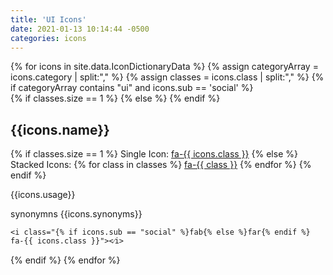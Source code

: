 ```yaml
---
title: 'UI Icons'
date: 2021-01-13 10:14:44 -0500
categories: icons
---
```


<div class="ul_none">
{% for icons in site.data.IconDictionaryData %}
{% assign categoryArray = icons.category | split:"," %}
{% assign classes = icons.class | split:"," %}
{% if categoryArray contains "ui" and icons.sub == 'social' %}
  <div class="flex m-b_5">
    <div class="flex_none w_15 p-x_4 p_3 text_right">
     {% if classes.size == 1 %}
      <i class=" {%  if icons.sub == 'social' %} fab {% else %} far {% endif %} c_primary  font_10 fa-fw  fa-{{ icons.class }} "></i>
      {% else %}
      <span class="fa-stack c_primary  font_5">
        <i class="fas fa-{{ classes[0] }} fa-stack-2x"></i>
        <i class="fas fa-{{ classes[1] }} fa-stack-1x fa-inverse m-t_3"></i>
      </span>
      {% endif %}
    </div>
     <div class="br-l_2 br_black-1 br_solid p-l_4 flex_auto">
     <h2 class="font_5">
      {{icons.name}}</h2>
     {% if classes.size == 1 %}
      <span class="block font_0">
        Single Icon:
        <a class="font_bold p-l_3" href="https://fontawesome.com/icons/{{ icons.class }}">fa-{{ icons.class }}</a>
      </span>
      {% else %}
        <span class="block font_0">
        Stacked Icons:
        {% for class in classes %}
        <a class="font_bold p-l_3" href="https://fontawesome.com/icons/{{ class }}">fa-{{ class }}</a>
        {% endfor %}
      </span>
      {% endif %}
   <p class="m-t_3">{{icons.usage}}</p>
   <p class="m-t_3">
    <span class="block c_black_4 capitalize">synonymns</span>
    {{icons.synonyms}}</p>
    <pre class="br_1 br_solid br_black-3 bg_black-1 p_3 m-t_3 m-b_5"><code class="force-select">&lt;i class=&quot;{% if icons.sub == "social" %}fab{% else %}far{% endif %} fa-{{ icons.class }}&quot;&gt;&lt;&frasl;i&gt;</code></pre>
    </div>
  </div>
{% endif %}
{% endfor %}
</div>

